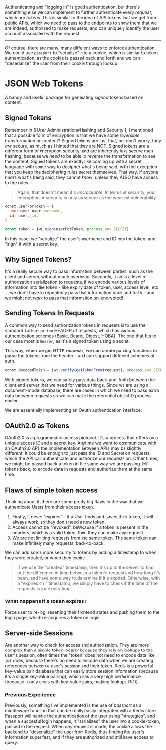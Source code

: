 Authenticating and "logging in" is good authentication, but there's something else we can implement to further authenticate every *request*, which are *tokens*. This is similar to the idea of API tokens that we get from public APIs, which we need to pass to the endpoints to show them that we are indeed, authorized to make requests, and can uniquely identify the user account associated with the request.
___
Of course, there are many, many different ways to enforce authentication. We could use `passport` to "serialize" into a cookie, which is similar to token authentication, as the cookie is passed back and forth and we can "deserialize" the user from their cookie through lookup.

# JSON Web Tokens
A handy and useful package for generating *signed* tokens based on content.

## Signed Tokens
Remember in [[User Administration#Hashing and Security]], I mentioned that a possible form of encryption is that we have some *reversible* transformation on content? Signed tokens are just that, but don't worry, they *are* secure, as much as I hinted that they are NOT.
Signed tokens are a different form of encryption security, and are inherently *less secure* than hashing, because we *need* to be able to reverse the transformation to see the content. 
Signed tokens are exactly like coming up with a secret language with some way to decipher what's being said, with the exception that you keep the deciphering rules secret themselves. That way, if anyone *hears* what's being said, they cannot *know*, unless they ALSO have access to the rules.
> Again, that doesn't mean it's *uncrackable*. In terms of security, your encryption or security is only as secure as the weakest vulnerability. 

```js
const userForToken = {
  username: user.username,
  id: user._id,
}

const token = jwt.sign(userForToken, process.env.SECRET)
```
In this case, we "serialize" the user's username and ID into the token, and "sign" it with a secret key.


## Why Signed Tokens?
It's a really secure way to pass information between parties, such as the client and server, without much overhead. 
Secondly, it adds a level of authorization serialization to requests, if we encode various levels of information into the token - like expiry date of token, user, access level, etc ... we don't have to repeatedly pass that information back and forth - and we might not *want* to pass that information un-encrypted!

## Sending Tokens In Requests
A common way to send authorization tokens in requests is to use the standard `Authorization` HEADER of requests, which has various [authentication schemes](https://developer.mozilla.org/en-US/docs/Web/HTTP/Authentication#authentication_schemes) (Basic, Bearer, Digest, HOBA).
The one that fits to our case most is `Bearer`, as it's a signed token using a secret.

This way, when we get HTTP requests, we can create parsing functions to parse the tokens from the header - and can support different schemes of auth.

```js
const decodedToken = jwt.verify(getTokenFrom(request), process.env.SECRET)
```

With signed tokens, we can safely pass data back-and-forth between the client and server that we need for various things. Since we are using a document-model database, there are cases in which we need to pass extra data between requests so we can make the referential objectID process easier. 

We are essentially implementing an OAuth authentication interface.

## OAuth2.0 as Tokens
OAuth2.0 is a programmatic access protocol. It's a process that offers us a unique access ID and a secret key. Anytime we want to communicate with an OAuth2.0 API, the implementation between APIs may be slightly different. It could be enough to just pass the ID and Secret on requests, which the API can authenticate and authorize our requests on.
Other times, we might be passed back a token in the same way we are passing `JWT` tokens back, to encode data in requests and authorize them at the same time.

## Flaws of simple token access
Thinking about it, there are some pretty big flaws in the way that we authenticate Users from their access token. 
1. Firstly, it never "expires" - if a User finds and saves their token, it will always work, so they don't need a new token.
2. Access cannot be "revoked", beWcause if a token is present in the headers, which is a valid token, then they can make any request
3. We are not limiting requests from the same token. The same token can make infinitely many requests, back-to-back.

We can add some more security to tokens by adding a timestamp to when they were created, or when they expire.
> If we use the "created" timestamp, then it's up to the server to find out the difference in time between a token'd request and how long it's been, and have some way to determine if it's expired. Otherwise, with a "expires on " timestamp, we simply have to check if the time of the requests is >= expiry time.

### What happens if a token expires?
Force user to re-log, resetting their frontend states and pushing them to the login page, which re-acquires a token on login

## Server-side Sessions
Are another way to check for access and authorization. They are more complex than a simple token-bearer because they rely on lookups to the user's session, often times the "token" does not need to encode data like `jwt` does, because there's no need to encode data when we are creating references between a user's session and their token.
Redis is a powerful key-value pair database that can easily store session information (because it's a single key-value pairing), which has a very high performance (because it only deals with key-value pairs, making lookups $O(1)$).

### Previous Experience
Previously, something I've implemented is the use of *passport* as a middleware function that can be really easily integrated with a Redis store. Passport will handle the authentication of the user using "strategies", and when a succesful login happens, it "serializes" the user into a cookie-token, passed in the request. When *any* request is made, the cookie allows the backend to "deserialize" the user from Redis, thus finding the user's information super fast, and if they are authorized and still have access to query.

